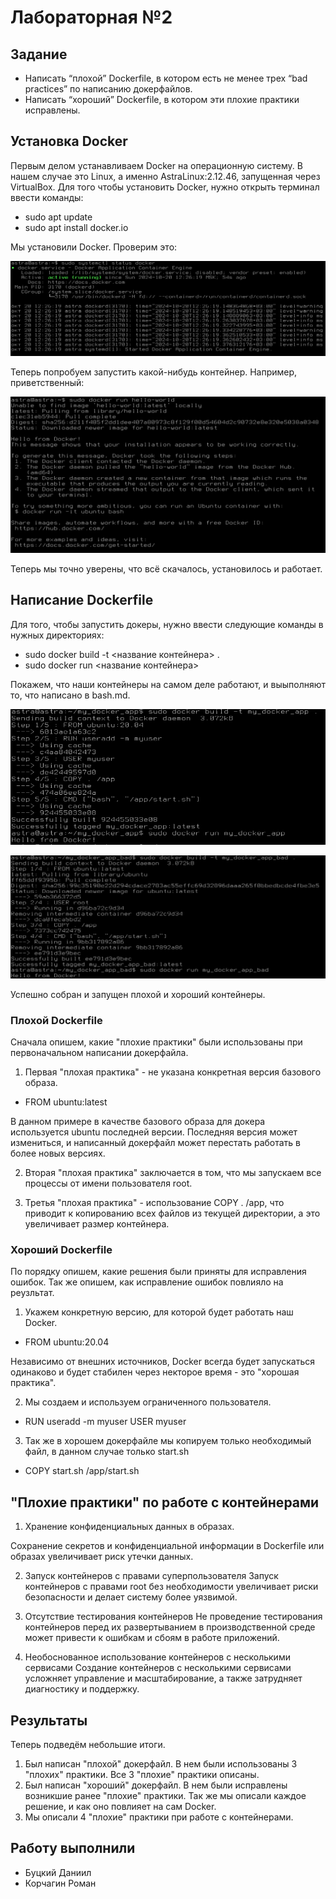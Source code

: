 # Лабораторная №2

## Задание
* Написать “плохой” Dockerfile, в котором есть не менее трех “bad practices” по написанию докерфайлов.
* Написать “хороший” Dockerfile, в котором эти плохие практики исправлены.

## Установка Docker
Первым делом устанавливаем Docker на операционную систему. В нашем случае это Linux, а именно AstraLinux:2.12.46, запущенная через VirtualBox. Для того чтобы установить Docker, нужно открыть терминал ввести команды:
* sudo apt update
* sudo apt install docker.io

Мы установили Docker. Проверим это:

![net](https://github.com/Nyehx/ITMO_cloud_labs/blob/main/DevOps/Lab_2/Images/1.png)

Теперь попробуем запустить какой-нибудь контейнер. Например, приветственный:

![net](https://github.com/Nyehx/ITMO_cloud_labs/blob/main/DevOps/Lab_2/Images/2.png)

Теперь мы точно уверены, что всё скачалось, установилось и работает.

## Написание Dockerfile

Для того, чтобы запустить докеры, нужно ввести следующие команды в нужных директориях:

* sudo docker build -t <название контейнера> .
* sudo docker run <название контейнера>

Покажем, что наши контейнеры на самом деле работают, и выыполняют то, что написано в bash.md.

![net](https://github.com/Nyehx/ITMO_cloud_labs/blob/main/DevOps/Lab_2/Images/4.png)

![net](https://github.com/Nyehx/ITMO_cloud_labs/blob/main/DevOps/Lab_2/Images/3.png)

Успешно собран и запущен плохой и хороший контейнеры.

### Плохой Dockerfile

Сначала опишем, какие "плохие практики" были использованы при первоначальном написании докерфайла.

1. Первая "плохая практика" - не указана конкретная версия базового образа. 

* FROM ubuntu:latest

В данном примере в качестве базового образа для докера используется ubuntu последней версии. Последняя версия может измениться, и написанный докерфайл может перестать работать в более новых версиях.

2. Вторая "плохая практика" заключается в том, что мы запускаем все процессы от имени пользователя root.

3. Третья "плохая практика" - использование COPY . /app, что приводит к копированию всех файлов из текущей директории, а это увеличивает размер контейнера.


### Хороший Dockerfile

По порядку опишем, какие решения были приняты для исправления ошибок. Так же опишем, как исправление ошибок повлияло на реузльтат.

1. Укажем конкретную версию, для которой будет работать наш Docker.

* FROM ubuntu:20.04

Независимо от внешних источников, Docker всегда будет запускаться одинаково и будет стабилен через некторое время - это "хорошая практика".

2. Мы создаем и используем ограниченного пользователя.
* RUN useradd -m myuser USER myuser
3. Так же в хорошем докерфайле мы копируем только необходимый файл, в данном случае только start.sh
* COPY start.sh /app/start.sh

## "Плохие практики" по работе с контейнерами

1. Хранение конфиденциальных данных в образах.

Сохранение секретов и конфиденциальной информации в Dockerfile или образах увеличивает риск утечки данных.

2. Запуск контейнеров с правами суперпользователя
Запуск контейнеров с правами root без необходимости увеличивает риски безопасности и делает систему более уязвимой.

3. Отсутствие тестирования контейнеров
Не проведение тестирования контейнеров перед их развертыванием в производственной среде может привести к ошибкам и сбоям в работе приложений.

4.  Необоснованное использование контейнеров с несколькими сервисами
Создание контейнеров с несколькими сервисами усложняет управление и масштабирование, а также затрудняет диагностику и поддержку.
 


## Результаты

Теперь подведём небольшие итоги. 

1. Был написан "плохой" докерфайл. В нем были использованы 3 "плохих" практики. Все 3 "плохие" практики описаны.
2. Был написан "хороший" докерфайл. В нем были исправлены возникшие ранее "плохие" практики. Так же мы описали каждое решение, и как оно повлияет на сам Docker.
3. Мы описали 4 "плохие" практики при работе с контейнерами.

## Работу выполнили
* Буцкий Даниил
* Корчагин Роман
